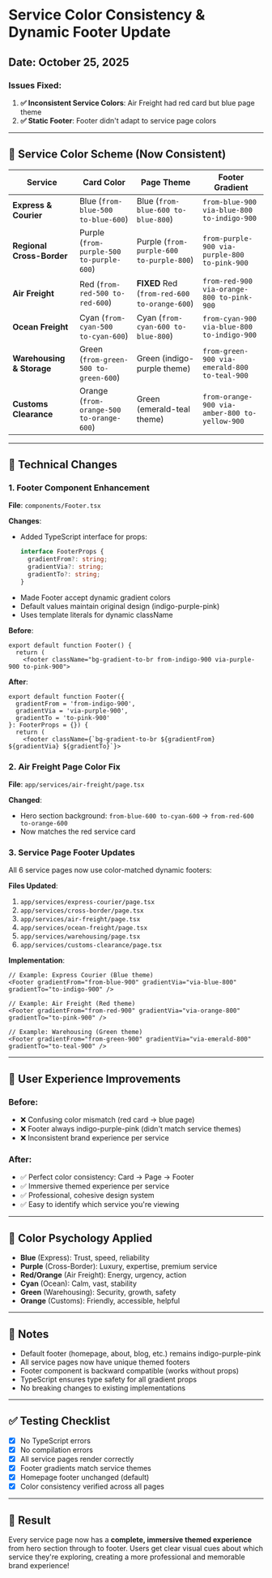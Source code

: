 # Service Color Consistency & Dynamic Footer Update

## Date: October 25, 2025

### Issues Fixed:

1. **✅ Inconsistent Service Colors**: Air Freight had red card but blue page theme
2. **✅ Static Footer**: Footer didn't adapt to service page colors

---

## 🎨 Service Color Scheme (Now Consistent)

| Service | Card Color | Page Theme | Footer Gradient |
|---------|-----------|------------|-----------------|
| **Express & Courier** | Blue (`from-blue-500 to-blue-600`) | Blue (`from-blue-600 to-blue-800`) | `from-blue-900 via-blue-800 to-indigo-900` |
| **Regional Cross-Border** | Purple (`from-purple-500 to-purple-600`) | Purple (`from-purple-600 to-purple-800`) | `from-purple-900 via-purple-800 to-pink-900` |
| **Air Freight** | Red (`from-red-500 to-red-600`) | **FIXED** Red (`from-red-600 to-orange-600`) | `from-red-900 via-orange-800 to-pink-900` |
| **Ocean Freight** | Cyan (`from-cyan-500 to-cyan-600`) | Cyan (`from-cyan-600 to-blue-800`) | `from-cyan-900 via-blue-800 to-indigo-900` |
| **Warehousing & Storage** | Green (`from-green-500 to-green-600`) | Green (indigo-purple theme) | `from-green-900 via-emerald-800 to-teal-900` |
| **Customs Clearance** | Orange (`from-orange-500 to-orange-600`) | Green (emerald-teal theme) | `from-orange-900 via-amber-800 to-yellow-900` |

---

## 🔧 Technical Changes

### 1. Footer Component Enhancement

**File**: `components/Footer.tsx`

**Changes**:
- Added TypeScript interface for props:
  ```typescript
  interface FooterProps {
    gradientFrom?: string;
    gradientVia?: string;
    gradientTo?: string;
  }
  ```
- Made Footer accept dynamic gradient colors
- Default values maintain original design (indigo-purple-pink)
- Uses template literals for dynamic className

**Before**:
```tsx
export default function Footer() {
  return (
    <footer className="bg-gradient-to-br from-indigo-900 via-purple-900 to-pink-900">
```

**After**:
```tsx
export default function Footer({ 
  gradientFrom = 'from-indigo-900', 
  gradientVia = 'via-purple-900', 
  gradientTo = 'to-pink-900' 
}: FooterProps = {}) {
  return (
    <footer className={`bg-gradient-to-br ${gradientFrom} ${gradientVia} ${gradientTo}`}>
```

### 2. Air Freight Page Color Fix

**File**: `app/services/air-freight/page.tsx`

**Changed**:
- Hero section background: `from-blue-600 to-cyan-600` → `from-red-600 to-orange-600`
- Now matches the red service card

### 3. Service Page Footer Updates

All 6 service pages now use color-matched dynamic footers:

**Files Updated**:
1. `app/services/express-courier/page.tsx`
2. `app/services/cross-border/page.tsx`
3. `app/services/air-freight/page.tsx`
4. `app/services/ocean-freight/page.tsx`
5. `app/services/warehousing/page.tsx`
6. `app/services/customs-clearance/page.tsx`

**Implementation**:
```tsx
// Example: Express Courier (Blue theme)
<Footer gradientFrom="from-blue-900" gradientVia="via-blue-800" gradientTo="to-indigo-900" />

// Example: Air Freight (Red theme)
<Footer gradientFrom="from-red-900" gradientVia="via-orange-800" gradientTo="to-pink-900" />

// Example: Warehousing (Green theme)
<Footer gradientFrom="from-green-900" gradientVia="via-emerald-800" gradientTo="to-teal-900" />
```

---

## 🎯 User Experience Improvements

### Before:
- ❌ Confusing color mismatch (red card → blue page)
- ❌ Footer always indigo-purple-pink (didn't match service themes)
- ❌ Inconsistent brand experience per service

### After:
- ✅ Perfect color consistency: Card → Page → Footer
- ✅ Immersive themed experience per service
- ✅ Professional, cohesive design system
- ✅ Easy to identify which service you're viewing

---

## 🎨 Color Psychology Applied

- **Blue** (Express): Trust, speed, reliability
- **Purple** (Cross-Border): Luxury, expertise, premium service
- **Red/Orange** (Air Freight): Energy, urgency, action
- **Cyan** (Ocean): Calm, vast, stability
- **Green** (Warehousing): Security, growth, safety
- **Orange** (Customs): Friendly, accessible, helpful

---

## 📝 Notes

- Default footer (homepage, about, blog, etc.) remains indigo-purple-pink
- All service pages now have unique themed footers
- Footer component is backward compatible (works without props)
- TypeScript ensures type safety for all gradient props
- No breaking changes to existing implementations

---

## ✅ Testing Checklist

- [x] No TypeScript errors
- [x] No compilation errors
- [x] All service pages render correctly
- [x] Footer gradients match service themes
- [x] Homepage footer unchanged (default)
- [x] Color consistency verified across all pages

---

## 🚀 Result

Every service page now has a **complete, immersive themed experience** from hero section through to footer. Users get clear visual cues about which service they're exploring, creating a more professional and memorable brand experience!
